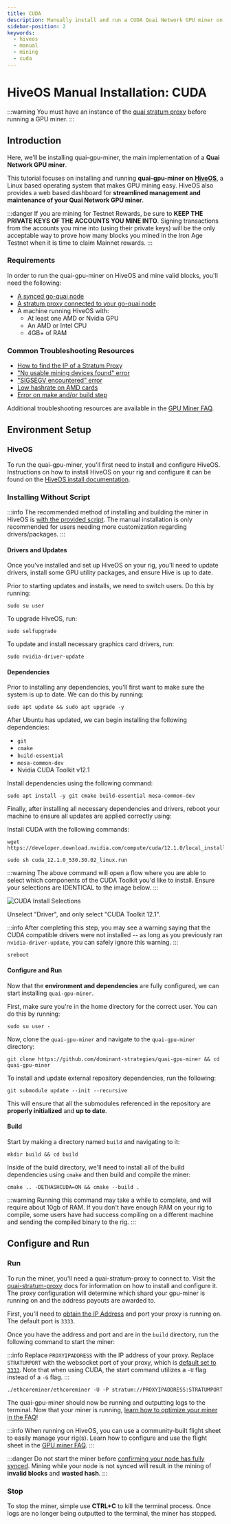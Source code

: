 ```yaml
---
title: CUDA
description: Manually install and run a CUDA Quai Network GPU miner on HiveOS.
sidebar-position: 2
keywords:
  - hiveos
  - manual
  - mining
  - cuda
---
```


# HiveOS Manual Installation: CUDA

:::warning
You must have an instance of the [quai stratum proxy](/participate/stratum-proxy/run-stratum.md) before running a GPU miner.
:::

## Introduction

Here, we'll be installing quai-gpu-miner, the main implementation of a **Quai Network GPU miner**.

This tutorial focuses on installing and running **quai-gpu-miner on** [**HiveOS**](https://hiveon.com/os/), a Linux based operating system that makes GPU mining easy. HiveOS also provides a web based dashboard for **streamlined management and maintenance of your Quai Network GPU miner**.

:::danger
If you are mining for Testnet Rewards, be sure to **KEEP THE PRIVATE KEYS OF THE ACCOUNTS YOU MINE INTO**. Signing transactions from the accounts you mine into (using their private keys) will be the only acceptable way to prove how many blocks you mined in the Iron Age Testnet when it is time to claim Mainnet rewards.
:::

### Requirements

In order to run the quai-gpu-miner on HiveOS and mine valid blocks, you'll need the following:

- [A synced go-quai node](/participate/node/start-a-node.md)
- [A stratum proxy connected to your go-quai node](/participate/stratum-proxy/run-stratum.md)
- A machine running HiveOS with:
  - At least one AMD or Nvidia GPU
  - An AMD or Intel CPU
  - 4GB+ of RAM

### Common Troubleshooting Resources

- [How to find the IP of a Stratum Proxy](/participate/stratum-proxy/stratum-faq.md#stratum-ip-address)
- ["No usable mining devices found" error](/participate/mining/gpu-miner/gpu-miner-faq.md#no-opencl-platforms-found--no-usable-mining-devices)
- ["SIGSEGV encountered" error](/participate/mining/gpu-miner/gpu-miner-faq.md#sigsegv)
- [Low hashrate on AMD cards](/participate/mining/gpu-miner/gpu-miner-faq.md#amd-low-hashrate)
- [Error on make and/or build step](/participate/mining/gpu-miner/gpu-miner-faq.md#error-on-make-andor-build)

Additional troubleshooting resources are available in the [GPU Miner FAQ](/participate/mining/gpu-miner/gpu-miner-faq.md).

## Environment Setup

### HiveOS

To run the quai-gpu-miner, you'll first need to install and configure HiveOS. Instructions on how to install HiveOS on your rig and configure it can be found on the [HiveOS install documentation](https://hiveon.com/install/).

### Installing Without Script

:::info
The recommended method of installing and building the miner in HiveOS is [with the provided script](/participate/mining/gpu-miner/hive-auto.md). The manual installation is only recommended for users needing more customization regarding drivers/packages.
:::

#### Drivers and Updates

Once you've installed and set up HiveOS on your rig, you'll need to update drivers, install some GPU utility packages, and ensure Hive is up to date.

Prior to starting updates and installs, we need to switch users. Do this by running:

```shell
sudo su user
```

To upgrade HiveOS, run:

```shell
sudo selfupgrade
```

To update and install necessary graphics card drivers, run:

```shell
sudo nvidia-driver-update
```

#### Dependencies

Prior to installing any dependencies, you'll first want to make sure the system is up to date. We can do this by running:

```shell
sudo apt update && sudo apt upgrade -y
```

After Ubuntu has updated, we can begin installing the following dependencies:

- `git`
- `cmake`
- `build-essential`
- `mesa-common-dev`
- Nvidia CUDA Toolkit v12.1

Install dependencies using the following command:

```shell
sudo apt install -y git cmake build-essential mesa-common-dev
```

Finally, after installing all necessary dependencies and drivers, reboot your machine to ensure all updates are applied correctly using:

Install CUDA with the following commands:

```shell
wget https://developer.download.nvidia.com/compute/cuda/12.1.0/local_installers/cuda_12.1.0_530.30.02_linux.run
```

```shell
sudo sh cuda_12.1.0_530.30.02_linux.run
```

:::warning
The above command will open a flow where you are able to select which components of the CUDA Toolkit you'd like to install. Ensure your selections are IDENTICAL to the image below.
:::

![CUDA Install Selections](/img/CUDAINSTALLEROPTIONS.jpeg)

Unselect "Driver", and only select "CUDA Toolkit 12.1".

:::info
After completing this step, you may see a warning saying that the CUDA compatible drivers were not installed -- as long as you previously ran `nvidia-driver-update`, you can safely ignore this warning.
:::

```shell
sreboot
```

#### Configure and Run

Now that the **environment and dependencies** are fully configured, we can start installing `quai-gpu-miner`.

First, make sure you're in the home directory for the correct user. You can do this by running:

```shell
sudo su user -
```

Now, clone the `quai-gpu-miner` and navigate to the `quai-gpu-miner` directory:

```shell
git clone https://github.com/dominant-strategies/quai-gpu-miner && cd quai-gpu-miner
```

To install and update external repository dependencies, run the following:

```shell
git submodule update --init --recursive
```

This will ensure that all the submodules referenced in the repository are **properly initialized** and **up to date**.

#### Build

Start by making a directory named `build` and navigating to it:

```shell
mkdir build && cd build
```

Inside of the build directory, we'll need to install all of the build dependencies using `cmake` and then build and compile the miner:

```shell
cmake .. -DETHASHCUDA=ON && cmake --build .
```

:::warning
Running this command may take a while to complete, and will require about 10gb of RAM. If you don't have enough RAM on your rig to compile, some users have had success compiling on a different machine and sending the compiled binary to the rig.
:::

## Configure and Run

### Run

To run the miner, you'll need a quai-stratum-proxy to connect to. Visit the [quai-stratum-proxy](/participate/stratum-proxy/run-stratum.md) docs for information on how to install and configure it. The proxy configuration will determine which shard your gpu-miner is running on and the address payouts are awarded to.

First, you'll need to [obtain the IP Address](/participate/stratum-proxy/stratum-faq.md#stratum-ip-address) and port your proxy is running on. The default port is `3333`.

Once you have the address and port and are in the `build` directory, run the following command to start the miner:

:::info
Replace `PROXYIPADDRESS` with the IP address of your proxy. Replace `STRATUMPORT` with the websocket port of your proxy, which is [default set to `3333`](/participate/stratum-proxy/stratum-faq.md#stratum-port). Note that when using CUDA, the start command utilizes a `-U` flag instead of a `-G` flag.
:::

```shell
./ethcoreminer/ethcoreminer -U -P stratum://PROXYIPADDRESS:STRATUMPORT
```

The quai-gpu-miner should now be running and outputting logs to the terminal. Now that your miner is running, [learn how to optimize your miner in the FAQ](/participate/mining/gpu-miner/gpu-miner-faq.md#optimization)!

:::info
When running on HiveOS, you can use a community-built flight sheet to easily manage your rig(s). Learn how to configure and use the flight sheet in the [GPU miner FAQ](/participate/mining/gpu-miner/gpu-miner-faq.md#flight-sheet).
:::

:::danger
Do not start the miner before [confirming your node has fully synced](/participate/node/node-faq.md#check-sync-status). Mining while your node is not synced will result in the mining of **invalid blocks** and **wasted hash**.
:::

### Stop

To stop the miner, simple use **CTRL+C** to kill the terminal process. Once logs are no longer being outputted to the terminal, the miner has stopped.
